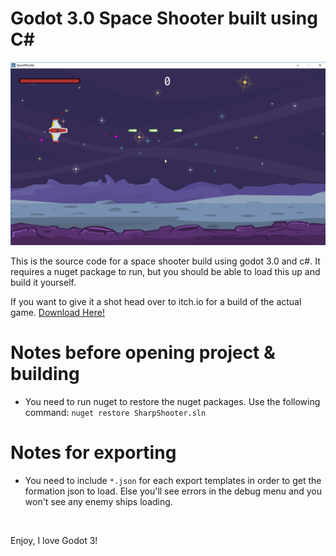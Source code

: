 # Godot 3.0 Space Shooter built using C#

![Space Shooter](screenshot.png)

This is the source code for a space shooter build using godot 3.0 and c#. It requires a nuget package to run, but you should be able to load this up and build it yourself.

If you want to give it a shot head over to itch.io for a build of the actual game. [Download Here!](https://g4mr.itch.io/godotsharp-shooter "GodotSharp 3.0 Shooter C# Game")

# Notes before opening project & building

- You need to run nuget to restore the nuget packages. Use the following command: `nuget restore SharpShooter.sln`

# Notes for exporting

- You need to include `*.json` for each export templates in order to get the formation json to load. Else you'll see errors in the debug menu and you won't see any enemy ships loading.


&nbsp;

Enjoy, I love Godot 3!